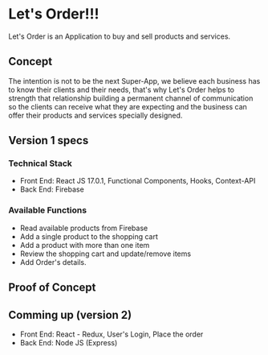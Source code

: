 # Let's Order!!! #

Let's Order is an Application to buy and sell products and services.

## Concept ##
The intention is not to be the next Super-App, we believe each business has to know their clients and their needs, that's why Let's Order helps to strength that relationship building a permanent channel of communication so the clients can receive what they are expecting and the business can offer their products and services specially designed.

## Version 1 specs ##

### Technical Stack ###
* Front End: React JS 17.0.1, Functional Components, Hooks, Context-API
* Back End: Firebase

### Available Functions ###
* Read available products from Firebase
* Add a single product to the shopping cart
* Add a product with more than one item
* Review the shopping cart and update/remove items
* Add Order's details.


## Proof of Concept ##


## Comming up (version 2) ##
* Front End: React - Redux, User's Login, Place the order
* Back End: Node JS (Express)